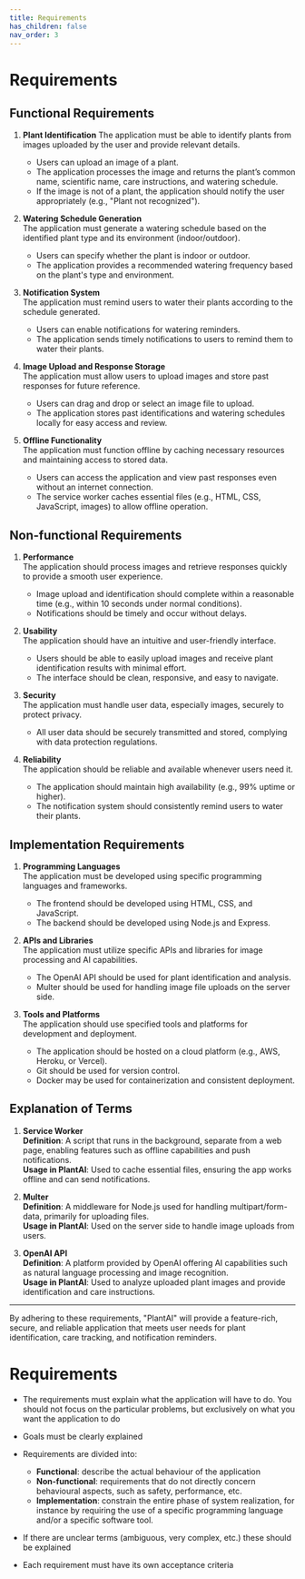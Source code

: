 ```yaml
---
title: Requirements
has_children: false
nav_order: 3
---
```


# Requirements

## Functional Requirements

1. **Plant Identification**
   The application must be able to identify plants from images uploaded by the user and provide relevant details.  
   - Users can upload an image of a plant.  
   - The application processes the image and returns the plant’s common name, scientific name, care instructions, and watering schedule.  
   - If the image is not of a plant, the application should notify the user appropriately (e.g., "Plant not recognized").

3. **Watering Schedule Generation**  
   The application must generate a watering schedule based on the identified plant type and its environment (indoor/outdoor).  
   - Users can specify whether the plant is indoor or outdoor.  
   - The application provides a recommended watering frequency based on the plant's type and environment.

4. **Notification System**  
   The application must remind users to water their plants according to the schedule generated.  
   - Users can enable notifications for watering reminders.  
   - The application sends timely notifications to users to remind them to water their plants.

5. **Image Upload and Response Storage**  
  The application must allow users to upload images and store past responses for future reference.  
   - Users can drag and drop or select an image file to upload.  
   - The application stores past identifications and watering schedules locally for easy access and review.

6. **Offline Functionality**  
   The application must function offline by caching necessary resources and maintaining access to stored data.  
   - Users can access the application and view past responses even without an internet connection.  
   - The service worker caches essential files (e.g., HTML, CSS, JavaScript, images) to allow offline operation.

## Non-functional Requirements

1. **Performance**  
   The application should process images and retrieve responses quickly to provide a smooth user experience.  
   - Image upload and identification should complete within a reasonable time (e.g., within 10 seconds under normal conditions).  
   - Notifications should be timely and occur without delays.

2. **Usability**  
   The application should have an intuitive and user-friendly interface.  
   - Users should be able to easily upload images and receive plant identification results with minimal effort.  
   - The interface should be clean, responsive, and easy to navigate.

3. **Security**  
   The application must handle user data, especially images, securely to protect privacy.  
   - All user data should be securely transmitted and stored, complying with data protection regulations.

4. **Reliability**  
   The application should be reliable and available whenever users need it.  
   - The application should maintain high availability (e.g., 99% uptime or higher).  
   - The notification system should consistently remind users to water their plants.

## Implementation Requirements

1. **Programming Languages**  
    The application must be developed using specific programming languages and frameworks.  
   - The frontend should be developed using HTML, CSS, and JavaScript.  
   - The backend should be developed using Node.js and Express.

2. **APIs and Libraries**  
    The application must utilize specific APIs and libraries for image processing and AI capabilities.  
   - The OpenAI API should be used for plant identification and analysis.  
   - Multer should be used for handling image file uploads on the server side.

3. **Tools and Platforms**  
   The application should use specified tools and platforms for development and deployment.  
   - The application should be hosted on a cloud platform (e.g., AWS, Heroku, or Vercel).  
   - Git should be used for version control.  
   - Docker may be used for containerization and consistent deployment.

## Explanation of Terms

1. **Service Worker**  
   **Definition**: A script that runs in the background, separate from a web page, enabling features such as offline capabilities and push notifications.  
   **Usage in PlantAI**: Used to cache essential files, ensuring the app works offline and can send notifications.

2. **Multer**  
   **Definition**: A middleware for Node.js used for handling multipart/form-data, primarily for uploading files.  
   **Usage in PlantAI**: Used on the server side to handle image uploads from users.

3. **OpenAI API**  
   **Definition**: A platform provided by OpenAI offering AI capabilities such as natural language processing and image recognition.  
   **Usage in PlantAI**: Used to analyze uploaded plant images and provide identification and care instructions.

---

By adhering to these requirements, "PlantAI" will provide a feature-rich, secure, and reliable application that meets user needs for plant identification, care tracking, and notification reminders.









# Requirements

- The requirements must explain what the application will have to do. You should not focus on the particular problems, but exclusively on what you want the application to do

- Goals must be clearly explained

- Requirements are divided into:
    - **Functional**: describe the actual behaviour of the application
    - **Non-functional**: requirements that do not directly concern behavioural aspects, such as safety, performance, etc.
    - **Implementation**: constrain the entire phase of system realization, for instance by requiring the use of a specific programming language and/or a specific software tool.

- If there are unclear terms (ambiguous, very complex, etc.) these should be explained
- Each requirement must have its own acceptance criteria

